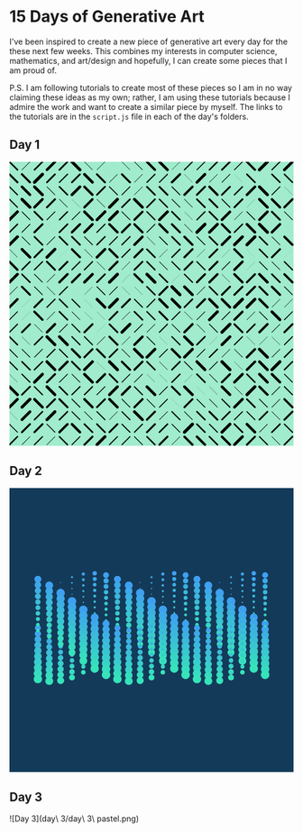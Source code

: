 # 15 Days of Generative Art
I've been inspired to create a new piece of generative art every day for the 
these next few weeks. This combines my interests in computer science,
mathematics, and art/design and hopefully, I can create some pieces that I am
proud of.

P.S. I am following tutorials to create most of these pieces so I am in no way
claiming these ideas as my own; rather, I am using these tutorials because I
admire the work and want to create a similar piece by myself. The links to the
tutorials are in the `script.js` file in each of the day's folders.

## Day 1
![Day 1](https://github.com/carolksun/generative-art/blob/master/day%201/day%201.png)

## Day 2
![Day 2](https://github.com/carolksun/generative-art/blob/day-2/day%202/day%202.png)

## Day 3
![Day 3](day\ 3/day\ 3\ pastel.png)
